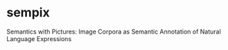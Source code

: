 # sempix
Semantics with Pictures: Image Corpora as Semantic Annotation of Natural Language Expressions
